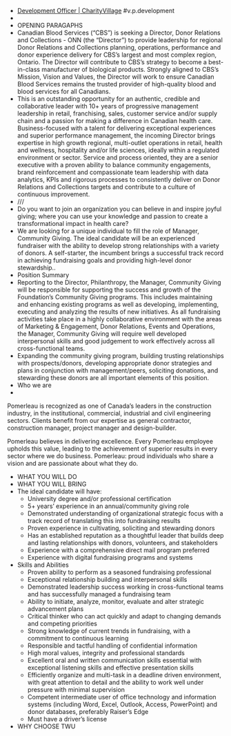 - [Development Officer | CharityVillage](https://charityvillage.com/jobs/development-officer-in-edmonton-alberta-ca/) #v.p.development
- 
- OPENING PARAGAPHS
- Canadian Blood Services (“CBS”) is seeking a Director, Donor Relations and Collections - ONN (the “Director”) to provide leadership for regional Donor Relations and Collections planning, operations, performance and donor experience delivery for CBS’s largest and most complex region, Ontario. The Director will contribute to CBS’s strategy to become a best-in-class manufacturer of biological products. Strongly aligned to CBS’s Mission, Vision and Values, the Director will work to ensure Canadian Blood Services remains the trusted provider of high-quality blood and blood services for all Canadians.
- This is an outstanding opportunity for an authentic, credible and collaborative leader with 10+ years of progressive management leadership in retail, franchising, sales, customer service and/or supply chain and a passion for making a difference in Canadian health care. Business-focused with a talent for delivering exceptional experiences and superior performance management, the incoming Director brings expertise in high growth regional, multi-outlet operations in retail, health and wellness, hospitality and/or life sciences, ideally within a regulated environment or sector. Service and process oriented, they are a senior executive with a proven ability to balance community engagements, brand reinforcement and compassionate team leadership with data analytics, KPIs and rigorous processes to consistently deliver on Donor Relations and Collections targets and contribute to a culture of continuous improvement.
- ///
- Do you want to join an organization you can believe in and inspire joyful giving; where you can use your knowledge and passion to create a transformational impact in health care?
- We are looking for a unique individual to fill the role of Manager, Community Giving. The ideal candidate will be an experienced fundraiser with the ability to develop strong relationships with a variety of donors. A self-starter, the incumbent brings a successful track record in achieving fundraising goals and providing high-level donor stewardship..
- Position Summary
- Reporting to the Director, Philanthropy, the Manager, Community Giving will be responsible for supporting the success and growth of the Foundation’s Community Giving programs. This includes maintaining and enhancing existing programs as well as developing, implementing, executing and analyzing the results of new initiatives. As all fundraising activities take place in a highly collaborative environment with the areas of Marketing & Engagement, Donor Relations, Events and Operations, the Manager, Community Giving will require well developed interpersonal skills and good judgement to work effectively across all cross-functional teams.
- Expanding the community giving program, building trusting relationships with prospects/donors, developing appropriate donor strategies and plans in conjunction with management/peers, soliciting donations, and stewarding these donors are all important elements of this position.
- Who we are
- 
 Pomerleau is recognized as one of Canada’s leaders in the construction industry, in the institutional, commercial, industrial and civil engineering sectors. Clients benefit from our expertise as general contractor, construction manager, project manager and design-builder.
 
 Pomerleau believes in delivering excellence. Every Pomerleau employee upholds this value, leading to the achievement of superior results in every sector where we do business. Pomerleau: proud individuals who share a vision and are passionate about what they do.
- WHAT YOU WILL DO
- WHAT YOU WILL BRING
- The ideal candidate will have:
    - University degree and/or professional certification
    - 5+ years’ experience in an annual/community giving role
    - Demonstrated understanding of organizational strategic focus with a track record of translating this into fundraising results
    - Proven experience in cultivating, soliciting and stewarding donors
    - Has an established reputation as a thoughtful leader that builds deep and lasting relationships with donors, volunteers, and stakeholders
    - Experience with a comprehensive direct mail program preferred
    - Experience with digital fundraising programs and systems
- Skills and Abilities
    - Proven ability to perform as a seasoned fundraising professional
    - Exceptional relationship building and interpersonal skills
    - Demonstrated leadership success working in cross-functional teams and has successfully managed a fundraising team
    - Ability to initiate, analyze, monitor, evaluate and alter strategic advancement plans
    - Critical thinker who can act quickly and adapt to changing demands and competing priorities
    - Strong knowledge of current trends in fundraising, with a commitment to continuous learning
    - Responsible and tactful handling of confidential information
    - High moral values, integrity and professional standards
    - Excellent oral and written communication skills essential with exceptional listening skills and effective presentation skills
    - Efficiently organize and multi-task in a deadline driven environment, with great attention to detail and the ability to work well under pressure with minimal supervision
    - Competent intermediate user of office technology and information systems (including Word, Excel, Outlook, Access, PowerPoint) and donor databases, preferably Raiser’s Edge
    - Must have a driver’s license
- WHY CHOOSE TWU
